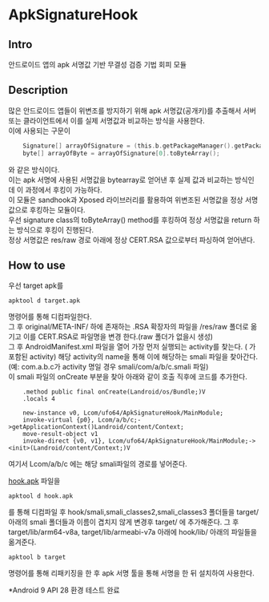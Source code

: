 # ApkSignatureHook

## Intro
안드로이드 앱의 apk 서명값 기반 무결성 검증 기법 회피 모듈

## Description
많은 안드로이드 앱들이 위변조를 방지하기 위해 apk 서명값(공개키)를 추출해서 서버 또는 클라이언트에서 이를 실제 서명값과 비교하는 방식을 사용한다.  
이에 사용되는 구문이  
```c
    Signature[] arrayOfSignature = (this.b.getPackageManager().getPackageInfo(this.b.getPackageName(), 64)).signatures;
    byte[] arrayOfByte = arrayOfSignature[0].toByteArray();
```
와 같은 방식이다.  
이는 apk 서명에 사용된 서명값을 bytearray로 얻어낸 후 실제 값과 비교하는 방식인데 이 과정에서 후킹이 가능하다.  
이 모듈은 sandhook과 Xposed 라이브러리를 활용하여 위변조된 서명값을 정상 서명값으로 후킹하는 모듈이다.  
우선 signature class의 toByteArray() method를 후킹하여 정상 서명값을 return 하는 방식으로 후킹이 진행된다.  
정상 서명값은 res/raw 경로 아래에 정상 CERT.RSA 값으로부터 파싱하여 얻어낸다.  

## How to use
우선 target apk를  
```
apktool d target.apk
```
명령어를 통해 디컴파일한다.   
그 후 original/META-INF/ 하에 존재하는 .RSA 확장자의 파일을 /res/raw 폴더로 옮기고 이를 CERT.RSA로 파일명을 변경 한다.(raw 폴더가 없을시 생성)  
그 후 AndroidManifest.xml 파일을 열어 가장 먼저 실행되는 activity를 찾는다. (<action android:name="android.intent.action.MAIN"/> 가 포함된 activity) 해당 activity의 name을 통해 이에 해당하는 smali 파일을 찾아간다.  
(예: com.a.b.c가 activity 명일 경우 smali/com/a/b/c.smali 파일)   
이 smali 파일의 onCreate 부분을 찾아 아래와 같이 호출 직후에 코드를 추가한다.  
```
    .method public final onCreate(Landroid/os/Bundle;)V
    .locals 4

    new-instance v0, Lcom/ufo64/ApkSignatureHook/MainModule;
    invoke-virtual {p0}, Lcom/a/b/c;->getApplicationContext()Landroid/content/Context;
    move-result-object v1
    invoke-direct {v0, v1}, Lcom/ufo64/ApkSignatureHook/MainModule;-><init>(Landroid/content/Context;)V
```
여기서 Lcom/a/b/c 에는 해당 smali파일의 경로를 넣어준다.  

[hook.apk](https://github.com/ufo6475/ApkSignatureHook/releases/tag/v0.1) 파일을   
```
apktool d hook.apk
```
를 통해 디컴파일 후 hook/smali,smali_classes2,smali_classes3 폴더들을 target/ 아래의 smali 폴더들과 이름이 겹치지 않게 변경후 target/ 에 추가해준다.
그 후 target/lib/arm64-v8a, target/lib/armeabi-v7a 아래에 hook/lib/ 아래의 파일들을 옮겨준다.

```
apktool b target
```
명령어를 통해 리패키징을 한 후 apk 서명 툴을 통해 서명을 한 뒤 설치하여 사용한다.

*Android 9 API 28 환경 테스트 완료
